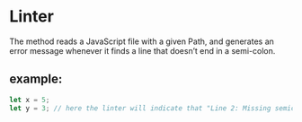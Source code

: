 # Linter

The method reads a JavaScript file with a given Path, and generates an error message whenever it finds a line that doesn’t end in a semi-colon.

## example:

```javascript
let x = 5;
let y = 3; // here the linter will indicate that "Line 2: Missing semicolon."
```

